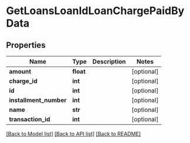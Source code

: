 # GetLoansLoanIdLoanChargePaidByData

## Properties
Name | Type | Description | Notes
------------ | ------------- | ------------- | -------------
**amount** | **float** |  | [optional] 
**charge_id** | **int** |  | [optional] 
**id** | **int** |  | [optional] 
**installment_number** | **int** |  | [optional] 
**name** | **str** |  | [optional] 
**transaction_id** | **int** |  | [optional] 

[[Back to Model list]](../README.md#documentation-for-models) [[Back to API list]](../README.md#documentation-for-api-endpoints) [[Back to README]](../README.md)

